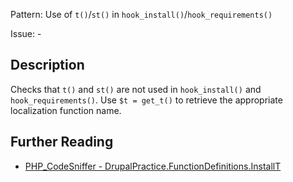 Pattern: Use of `t()`/`st()` in `hook_install()`/`hook_requirements()`

Issue: -

## Description

Checks that `t()` and `st()` are not used in `hook_install()` and `hook_requirements()`. Use `$t = get_t()` to retrieve the appropriate localization function name.

## Further Reading

* [PHP_CodeSniffer - DrupalPractice.FunctionDefinitions.InstallT](https://git.drupalcode.org/project/coder/-/tree/8.3.x/coder_sniffer/DrupalPractice/Sniffs/FunctionDefinitions/InstallTSniff.php)